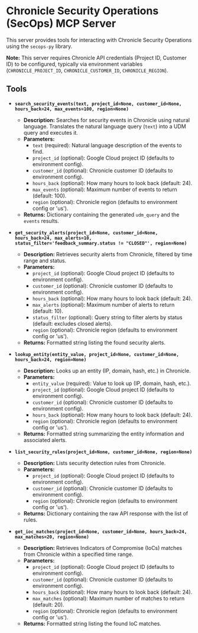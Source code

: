 # Chronicle Security Operations (SecOps) MCP Server

This server provides tools for interacting with Chronicle Security Operations using the `secops-py` library.

**Note:** This server requires Chronicle API credentials (Project ID, Customer ID) to be configured, typically via environment variables (`CHRONICLE_PROJECT_ID`, `CHRONICLE_CUSTOMER_ID`, `CHRONICLE_REGION`).

## Tools

- **`search_security_events(text, project_id=None, customer_id=None, hours_back=24, max_events=100, region=None)`**
    - **Description:** Searches for security events in Chronicle using natural language. Translates the natural language query (`text`) into a UDM query and executes it.
    - **Parameters:**
        - `text` (required): Natural language description of the events to find.
        - `project_id` (optional): Google Cloud project ID (defaults to environment config).
        - `customer_id` (optional): Chronicle customer ID (defaults to environment config).
        - `hours_back` (optional): How many hours to look back (default: 24).
        - `max_events` (optional): Maximum number of events to return (default: 100).
        - `region` (optional): Chronicle region (defaults to environment config or 'us').
    - **Returns:** Dictionary containing the generated `udm_query` and the `events` results.

- **`get_security_alerts(project_id=None, customer_id=None, hours_back=24, max_alerts=10, status_filter='feedback_summary.status != "CLOSED"', region=None)`**
    - **Description:** Retrieves security alerts from Chronicle, filtered by time range and status.
    - **Parameters:**
        - `project_id` (optional): Google Cloud project ID (defaults to environment config).
        - `customer_id` (optional): Chronicle customer ID (defaults to environment config).
        - `hours_back` (optional): How many hours to look back (default: 24).
        - `max_alerts` (optional): Maximum number of alerts to return (default: 10).
        - `status_filter` (optional): Query string to filter alerts by status (default: excludes closed alerts).
        - `region` (optional): Chronicle region (defaults to environment config or 'us').
    - **Returns:** Formatted string listing the found security alerts.

- **`lookup_entity(entity_value, project_id=None, customer_id=None, hours_back=24, region=None)`**
    - **Description:** Looks up an entity (IP, domain, hash, etc.) in Chronicle.
    - **Parameters:**
        - `entity_value` (required): Value to look up (IP, domain, hash, etc.).
        - `project_id` (optional): Google Cloud project ID (defaults to environment config).
        - `customer_id` (optional): Chronicle customer ID (defaults to environment config).
        - `hours_back` (optional): How many hours to look back (default: 24).
        - `region` (optional): Chronicle region (defaults to environment config or 'us').
    - **Returns:** Formatted string summarizing the entity information and associated alerts.

- **`list_security_rules(project_id=None, customer_id=None, region=None)`**
    - **Description:** Lists security detection rules from Chronicle.
    - **Parameters:**
        - `project_id` (optional): Google Cloud project ID (defaults to environment config).
        - `customer_id` (optional): Chronicle customer ID (defaults to environment config).
        - `region` (optional): Chronicle region (defaults to environment config or 'us').
    - **Returns:** Dictionary containing the raw API response with the list of rules.

- **`get_ioc_matches(project_id=None, customer_id=None, hours_back=24, max_matches=20, region=None)`**
    - **Description:** Retrieves Indicators of Compromise (IoCs) matches from Chronicle within a specified time range.
    - **Parameters:**
        - `project_id` (optional): Google Cloud project ID (defaults to environment config).
        - `customer_id` (optional): Chronicle customer ID (defaults to environment config).
        - `hours_back` (optional): How many hours to look back (default: 24).
        - `max_matches` (optional): Maximum number of matches to return (default: 20).
        - `region` (optional): Chronicle region (defaults to environment config or 'us').
    - **Returns:** Formatted string listing the found IoC matches.
